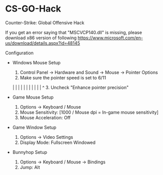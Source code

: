# CS-GO-Hack
Counter-Strike: Global Offensive Hack

If you get an error saying that "MSCVCP140.dll" is missing, please download x86 version of following
https://www.microsoft.com/en-us/download/details.aspx?id=48145

Configuration
- Windows Mouse Setup
  1. Control Panel -> Hardware and Sound -> Mouse -> Pointer Options
  2. Make sure the pointer speed is set to 6/11
  
    | | | | | | | | | | |
              ^
  3. Uncheck "Enhance pointer precision"
- Game Mouse Setup
  1. Options -> Keyboard / Mouse
  2. Mouse Sensitivity: [1000 / Mouse dpi = In-game mouse sensitivity]
  3. Mouse Acceleration: Off
- Game Window Setup
  1. Options -> Video Settings
  2. Display Mode: Fullscreen Windowed
- Bunnyhop Setup
  1. Options -> Keyboard / Mouse -> Bindings
  2. Jump: Alt
